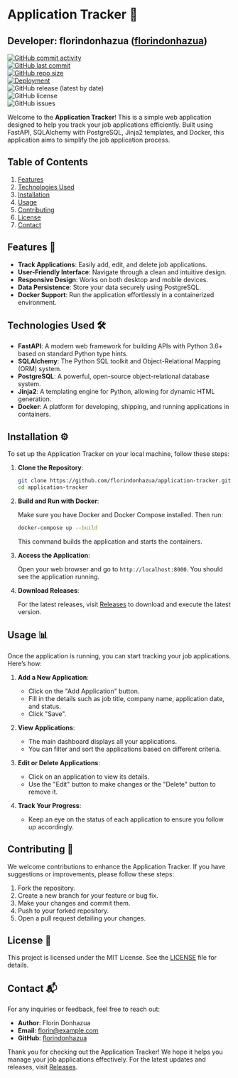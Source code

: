 # Application Tracker 🚀

## Developer: florindonhazua ([florindonhazua](https://www.github.com/florindonhazua))

[![GitHub commit activity](https://img.shields.io/github/commit-activity/t/florindonhazua/application-tracker)](https://github.com/florindonhazua/application-tracker/commits/main)  
[![GitHub last commit](https://img.shields.io/github/last-commit/florindonhazua/application-tracker)](https://github.com/florindonhazua/application-tracker/commits/main)  
[![GitHub repo size](https://img.shields.io/github/repo-size/florindonhazua/application-tracker)](https://github.com/florindonhazua/application-tracker)  
[![Deployment](https://img.shields.io/badge/deployment-Live-green)](https://github.com/florindonhazua/application-tracker)  
![GitHub release (latest by date)](https://img.shields.io/github/v/release/florindonhazua/application-tracker)  
![GitHub license](https://img.shields.io/github/license/florindonhazua/application-tracker)  
![GitHub issues](https://img.shields.io/github/issues/florindonhazua/application-tracker)



Welcome to the **Application Tracker**! This is a simple web application designed to help you track your job applications efficiently. Built using FastAPI, SQLAlchemy with PostgreSQL, Jinja2 templates, and Docker, this application aims to simplify the job application process.

## Table of Contents

1. [Features](#features)
2. [Technologies Used](#technologies-used)
3. [Installation](#installation)
4. [Usage](#usage)
5. [Contributing](#contributing)
6. [License](#license)
7. [Contact](#contact)

## Features 🌟

- **Track Applications**: Easily add, edit, and delete job applications.
- **User-Friendly Interface**: Navigate through a clean and intuitive design.
- **Responsive Design**: Works on both desktop and mobile devices.
- **Data Persistence**: Store your data securely using PostgreSQL.
- **Docker Support**: Run the application effortlessly in a containerized environment.

## Technologies Used 🛠️

- **FastAPI**: A modern web framework for building APIs with Python 3.6+ based on standard Python type hints.
- **SQLAlchemy**: The Python SQL toolkit and Object-Relational Mapping (ORM) system.
- **PostgreSQL**: A powerful, open-source object-relational database system.
- **Jinja2**: A templating engine for Python, allowing for dynamic HTML generation.
- **Docker**: A platform for developing, shipping, and running applications in containers.

## Installation ⚙️

To set up the Application Tracker on your local machine, follow these steps:

1. **Clone the Repository**:

   ```bash
   git clone https://github.com/florindonhazua/application-tracker.git
   cd application-tracker
   ```

2. **Build and Run with Docker**:

   Make sure you have Docker and Docker Compose installed. Then run:

   ```bash
   docker-compose up --build
   ```

   This command builds the application and starts the containers.

3. **Access the Application**:

   Open your web browser and go to `http://localhost:8000`. You should see the application running.

4. **Download Releases**:

   For the latest releases, visit [Releases](https://github.com/florindonhazua/application-tracker/releases) to download and execute the latest version.

## Usage 📊

Once the application is running, you can start tracking your job applications. Here’s how:

1. **Add a New Application**:
   - Click on the "Add Application" button.
   - Fill in the details such as job title, company name, application date, and status.
   - Click "Save".

2. **View Applications**:
   - The main dashboard displays all your applications.
   - You can filter and sort the applications based on different criteria.

3. **Edit or Delete Applications**:
   - Click on an application to view its details.
   - Use the "Edit" button to make changes or the "Delete" button to remove it.

4. **Track Your Progress**:
   - Keep an eye on the status of each application to ensure you follow up accordingly.

## Contributing 🤝

We welcome contributions to enhance the Application Tracker. If you have suggestions or improvements, please follow these steps:

1. Fork the repository.
2. Create a new branch for your feature or bug fix.
3. Make your changes and commit them.
4. Push to your forked repository.
5. Open a pull request detailing your changes.

## License 📄

This project is licensed under the MIT License. See the [LICENSE](LICENSE) file for details.

## Contact 📬

For any inquiries or feedback, feel free to reach out:

- **Author**: Florin Donhazua
- **Email**: florin@example.com
- **GitHub**: [florindonhazua](https://github.com/florindonhazua)

Thank you for checking out the Application Tracker! We hope it helps you manage your job applications effectively. For the latest updates and releases, visit [Releases](https://github.com/florindonhazua/application-tracker/releases).
